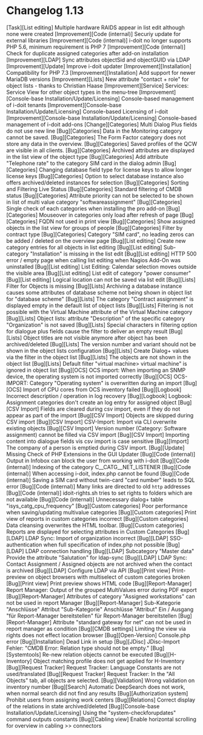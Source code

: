 # Changelog 1.13

[Task][List editing] Multiple hardware RAIDS appear in list edit although none were created
[Improvement][Code (internal)] Securiy update for external libraries
[Improvement][Code (internal)] i-doit no longer supports PHP 5.6, minimum requirement is PHP 7
[Improvement][Code (internal)] Check for duplicate assigned categories after add-on installation
[Improvement][LDAP] Sync attributes objectSid and objectGUID via LDAP
[Improvement][Update] Improve i-doit updater
[Improvement][Installation] Compatibility for PHP 7.3
[Improvement][Installation] Add support for newer MariaDB versions
[Improvement][Lists] New attribute "contact + role" for object lists - thanks to Christian Haase
[Improvement][Service] Services: Service View for other object types in the menu-tree
[Improvement][Console-base Installation/Update/Licensing] Console-based management of i-doit tenants
[Improvement][Console-base Installation/Update/Licensing] Console-based Licensing of i-doit
[Improvement][Console-base Installation/Update/Licensing] Console-based management of i-doit add-ons
[Change][Categories] Multi Dialog Plus fields do not use new line
[Bug][Categories] Data in the Monitoring category cannot be saved.
[Bug][Categories] The Form Factor category does not store any data in the overview.
[Bug][Categories] Saved profiles of the QCW are visible in all clients.
[Bug][Categories] Archived attributes are displayed in the list view of the object type
[Bug][Categories] Add attribute "Telephone rate" to the category SIM card in the dialog admin
[Bug][Categories] Changing database field type for license keys to allow longer license keys
[Bug][Categories] Option to select database instance also offers archived/deleted instances for selection
[Bug][Categories] Sorting and Filtering Live Status
[Bug][Categories] Standard filtering of CMDB status
[Bug][Categories] Attribute priority can not be selected to be shown in list of multi value category "softwareassignment"
[Bug][Categories] Single check of each categories when installing the pro add-on
[Bug][Categories] Mouseover in categories only load after refresh of page
[Bug][Categories] FQDN not used in print view
[Bug][Categories] Show assigned objects in the list view for groups of people
[Bug][Categories] Filter by contract type
[Bug][Categories] Category "SIM card", no leading zeros can be added / deleted on the overview page
[Bug][List editing] Create new category entries for all objects in list editing
[Bug][List editing] Sub-category "Installation" is missing in the list edit
[Bug][List editing] HTTP 500 error / empty page when calling list editing when Nagios Add-On was uninstalled
[Bug][List editing] List Editing: Calendar selection moves outside the visible area
[Bug][List editing] List edit of category "power consumer"
[Bug][List editing] Logical location can not be saved via list edit
[Bug][Lists] Filter for Objects is missing
[Bug][Lists] Archiving a database instance causes some attributes of database scheme not being shown in object list for "database scheme"
[Bug][Lists] The category "Contract assignment" is displayed empty in the default list of object lists
[Bug][Lists] Filtering is not possible with the Virtual Machine attribute of the Virtual Machine category
[Bug][Lists] Object lists: attribute "Description" of the specific category "Organization" is not saved
[Bug][Lists] Special characters in filtering option for dialogue plus fields cause the filter to deliver an empty result
[Bug][Lists] Object titles are not visible anymore after object has been archived/deleted
[Bug][Lists] The version number and variant should not be shown in the object lists configuration
[Bug][Lists] Create Dialog+ values via the filter in the object list
[Bug][Lists] The objects are not shown in the object list
[Bug][Lists] Default filter "virtual machine> virtual machine" is ignored in object list
[Bug][OCS] OCS import: When importing an SNMP device, the operating system is not imported correctly
[Bug][OCS] OCS-IMPORT: Category "Operating system" is overwritten during an import
[Bug][OCS] Import of CPU cores from OCS inventory failed
[Bug][Logbook] Incorrect description / operation in log recovery
[Bug][Logbook] Logbook: Assignment categories don't create an log entry for assigned object
[Bug][CSV Import] Fields are cleared during csv import, even if they do not appear as part of the import
[Bug][CSV Import] Objects are skipped during CSV import
[Bug][CSV Import] CSV-Import: Import via CLI overwrite existing objects
[Bug][CSV Import] Version number (Category: Software assignment) cannot be filled via CSV import
[Bug][CSV Import] Importing content into dialogue fields vis csv import is case sensitive
[Bug][Import] The company of a person is emptied during CSV import.
[Bug][Update] Missing Check of PHP Extensions in the GUI Updater
[Bug][Code (internal)] Output in Infobox can block the user from working with i-doit
[Bug][Code (internal)] Indexing of the category C__CATG__NET_LISTENER
[Bug][Code (internal)] When accessing i-doit, index.php cannot be found
[Bug][Code (internal)] Saving a SIM card without twin-card "card number" leads to SQL error
[Bug][Code (internal)] Many links are directed to old `http` addresses
[Bug][Code (internal)] idoit-rights.sh tries to set rights to folders which are not available
[Bug][Code (internal)] Unnecessary dialog+ table "isys_catg_cpu_frequency"
[Bug][Custom categories] Poor performance when saving/updating multivalue categories
[Bug][Custom categories] Print view of reports in custom categories incorrect
[Bug][Custom categories] Data cleansing overwrites the HTML toolbar.
[Bug][Custom categories] Reports are displayed for selecting attributes in Custom Categories
[Bug][LDAP] LDAP Sync: Import of organization incorrect
[Bug][LDAP] SSO-authentication when full specification of index.php not possible
[Bug][LDAP] LDAP connection handling
[Bug][LDAP] Subcategory "Master data" Provide the attribute "Salutation" for ldap-sync
[Bug][LDAP] LDAP Sync: Contact Assignment / Assigned objects are not archived when the contact is archived
[Bug][LDAP] Configure LDAP via API
[Bug][Print view] Print-preview on object browsers with multiselect of custom categories broken
[Bug][Print view] Print preview shows HTML code
[Bug][Report-Manager] Report Manager: Output of the grouped MultiValues error during PDF export
[Bug][Report-Manager] Attributes of category "Assigned workstations" can not be used in report Manager
[Bug][Report-Manager] Sub-Kategorie "Anschlüsse" Attribut "Sub-Kategorie" Anschlüsse "Attribut" Ein / Ausgang "für Report-Manager bereitstellen" für Report-Manager bereitstellen
[Bug][Report-Manager] Attribute "standard gateway for net" can not be used in report manager as condition
[Bug][CMDB settings] Limiting the view via rights does not effect location browser
[Bug][Open-Version] Console.php error
[Bug][Installation] Dead Link in setup
[Bug][JDisc] JDisc-Import Fehler: "CMDB Error: Relation type should not be empty."
[Bug][Systemtools] Re-new relation objects cannot be executed
[Bug][H-Inventory] Object matching profile does not get applied for H-Inventory
[Bug][Request Tracker] Request Tracker: Language Constants are not used/translated
[Bug][Request Tracker] Request Tracker: In the "All Objects" tab, all objects are selected.
[Bug][Validation] Wrong validation on inventory number
[Bug][Search] Automatic DeepSearch does not work, when normal search did not find any results
[Bug][Authorization system] Prohibit users from assigning work centers
[Bug][Relations] Correct display of the relations in state archived/deleted
[Bug][Console-base Installation/Update/Licensing] Using the "system-checkforupdates" command outputs constants
[Bug][Cabling view] Enable horizontal scrolling for overview in cabling >> connectors
